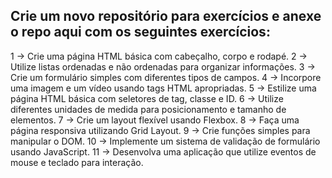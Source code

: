 ## Crie um novo repositório para exercícios e anexe o repo aqui com os seguintes exercícios:

1 → Crie uma página HTML básica com cabeçalho, corpo e rodapé.
2 → Utilize listas ordenadas e não ordenadas para organizar informações.
3 → Crie um formulário simples com diferentes tipos de campos.
4 → Incorpore uma imagem e um vídeo usando tags HTML apropriadas.
5 → Estilize uma página HTML básica com seletores de tag, classe e ID.
6 → Utilize diferentes unidades de medida para posicionamento e tamanho de elementos.
7 → Crie um layout flexível usando Flexbox.
8 → Faça uma página responsiva utilizando Grid Layout.
9 → Crie funções simples para manipular o DOM.
10 → Implemente um sistema de validação de formulário usando JavaScript.
11 → Desenvolva uma aplicação que utilize eventos de mouse e teclado para interação.
